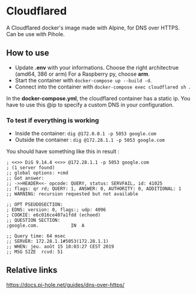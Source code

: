 # Cloudflared  
A Cloudflared docker's image made with Alpine, for DNS over HTTPS.  
Can be use with Pihole.  

## How to use  
- Update **.env** with your informations. Choose the right architectrue (amd64, 386 or arm) For a Raspberry py, choose **arm**.  
- Start the container with ```docker-compose up --build -d```.  
- Connect into the container with ```docker-compose exec cloudflared sh ```.  

In the **docker-compose.yml**, the cloudflared container has a static ip. You have to use this @ip to specify a custom DNS in your configuration.  

### To test if everything is working
- Inside the container: ```dig @172.0.0.1 -p 5053 google.com```  
- Outside the container : ```dig @172.28.1.1 -p 5053 google.com```  

You should have something like this in result :
```
; <<>> DiG 9.14.4 <<>> @172.28.1.1 -p 5053 google.com
; (1 server found)
;; global options: +cmd
;; Got answer:
;; ->>HEADER<<- opcode: QUERY, status: SERVFAIL, id: 41025
;; flags: qr rd; QUERY: 1, ANSWER: 0, AUTHORITY: 0, ADDITIONAL: 1
;; WARNING: recursion requested but not available

;; OPT PSEUDOSECTION:
; EDNS: version: 0, flags:; udp: 4096
; COOKIE: e6c016ce407a1fdd (echoed)
;; QUESTION SECTION:
;google.com.			IN	A

;; Query time: 64 msec
;; SERVER: 172.28.1.1#5053(172.28.1.1)
;; WHEN: jeu. août 15 18:03:27 CEST 2019
;; MSG SIZE  rcvd: 51
```

## Relative links  
https://docs.pi-hole.net/guides/dns-over-https/